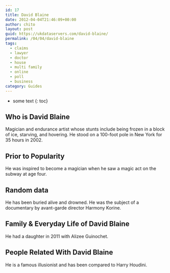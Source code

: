 ```yaml
---
id: 17
title: David Blaine
date: 2012-04-04T21:46:09+00:00
author: chito
layout: post
guid: https://ukdataservers.com/david-blaine/
permalink: /04/04/david-blaine
tags:
  - claims
  - lawyer
  - doctor
  - house
  - multi family
  - online
  - poll
  - business
category: Guides
---
```


* some text
{: toc}


## Who is  David Blaine
                  
                  
                  
Magician and endurance artist whose stunts include being frozen in a block of ice, starving, and hovering. He stood on a 100-foot pole in New York for 35 hours in 2002.
                  
                
                
                
## Prior to Popularity 
                  
                  
                  
He was inspired to become a magician when he saw a magic act on the subway at age four.
                  
                
                
                
## Random data 
                  
                  
                  
He has been buried alive and drowned. He was the subject of a documentary by avant-garde director Harmony Korine.
                  
                
                
                
## Family & Everyday Life of David Blaine
                  
                  
                  
He had a daughter in 2011 with Alizee Guinochet.
                  
                
                
                
## People Related With  David Blaine
                  
                  
                  
He is a famous illusionist and has been compared to Harry Houdini.
                  
                
              
            
          
          
          
    
    
  
